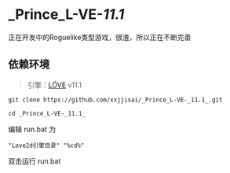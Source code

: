 # _Prince_L-VE-_11.1_
正在开发中的Roguelike类型游戏，很渣，所以正在不断完善

## 依赖环境

> 引擎：[LÖVE](https://love2d.org) v11.1  

```git
git clone https://github.com/xxjjisai/_Prince_L-VE-_11.1_.git
```
```git
cd _Prince_L-VE-_11.1_
```
编辑 run.bat 为 
```
"Love2d引擎目录" "%cd%"
```
双击运行 run.bat
